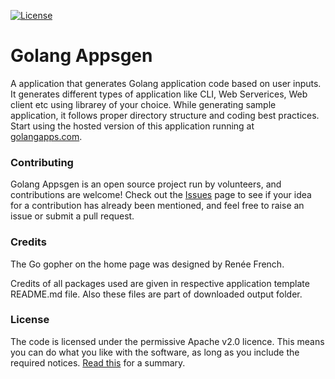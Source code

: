 [![License](https://img.shields.io/badge/License-Apache%202.0-blue.svg)](https://github.com/gophers-prop/golang-appgen/blob/master/LICENSE)

# Golang Appsgen

A application that generates Golang application code based on user inputs. It generates different types of application like CLI, Web Serverices, Web client etc using librarey of your choice. While generating sample application, it follows proper directory structure and coding best practices. Start using the hosted version of this application running at [golangapps.com](http://golangapps.com).


### Contributing

Golang Appsgen is an open source project run by volunteers, and contributions are welcome! Check out the [Issues](https://github.com/gophers-prop/golang-aappgen/issues) page to see if your idea for a contribution has already been mentioned, and feel free to raise an issue or submit a pull request.

### Credits
The Go gopher on the home page was designed by Renée French.

Credits of all packages used are given in respective application template README.md file. Also these files are part of downloaded output folder.

### License

The code is licensed under the permissive Apache v2.0 licence. This means you can do what you like with the software, as long as you include the required notices. [Read this](https://tldrlegal.com/license/apache-license-2.0-(apache-2.0)) for a summary.
